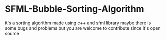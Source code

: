 # SFML-Bubble-Sorting-Algorithm
it's a sorting algorithm made using c++ and sfml library maybe there is some bugs and problems but you are welcome to contribute since it's open source
